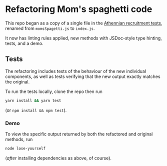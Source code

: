# Refactoring Mom's spaghetti code

This repo began as a copy of a single file in the
[Athennian recruitment tests](https://github.com/scfast/recruitmentTests/blob/18e85276c07ef6514aa7325acd102d223e5d84e4/js/refactoring/momsSpagetti.js),
renamed from `momsSpagetti.js` to `index.js`.

It now has linting rules applied, new methods with JSDoc-style type hinting, tests, and a demo.

## Tests

The refactoring includes tests of the behaviour of the new individual components, as well
as tests verifying that the new output exactly matches the original.

To run the tests locally, clone the repo then run
```bash
yarn install && yarn test
```
(or `npm install && npm test`).

### Demo

To view the specific output returned by both the refactored and original methods, run
```bash
node lose-yourself
```
(_after_ installing dependencies as above, of course).